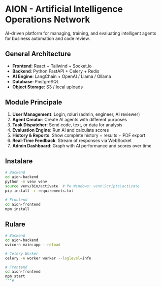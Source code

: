 # AION - Artificial Intelligence Operations Network

AI-driven platform for managing, training, and evaluating intelligent agents for business automation and code review.

## General Architecture

- **Frontend**: React + Tailwind + Socket.io
- **Backend**: Python FastAPI + Celery + Redis
- **AI Engine**: LangChain + OpenAI / Llama / Ollama
- **Database**: PostgreSQL
- **Object Storage**: S3 / local uploads

## Module Principale

1. **User Management**: Login, roluri (admin, engineer, AI reviewer)
2. **Agent Creator**: Create AI agents with different purposes
3. **Task Dispatcher**: Send code, text, or data for analysis
4. **Evaluation Engine**: Run AI and calculate scores
5. **History & Reports**: Show complete history + results + PDF export
6. **Real-Time Feedback**: Stream of responses via WebSocket
7. **Admin Dashboard**: Graph with AI performance and scores over time

## Instalare

```bash
# Backend
cd aion-backend
python -m venv venv
source venv/bin/activate  # Pe Windows: venv\Scripts\activate
pip install -r requirements.txt

# Frontend
cd aion-frontend
npm install
```

## Rulare

```bash
# Backend
cd aion-backend
uvicorn main:app --reload

# Celery Worker
celery -A worker worker --loglevel=info

# Frontend
cd aion-frontend
npm start
```#
